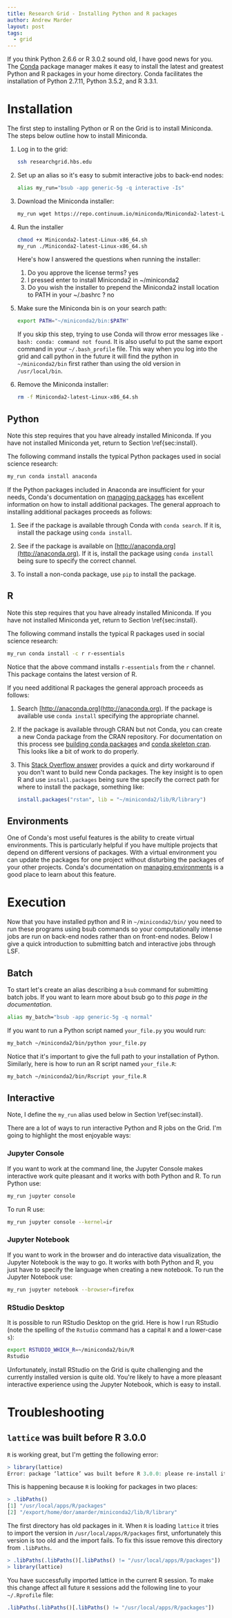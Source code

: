 ```yaml
---
title: Research Grid - Installing Python and R packages
author: Andrew Marder
layout: post
tags:
  - grid
---
```


If you think Python 2.6.6 or R 3.0.2 sound old, I have good
news for you. The [Conda](http://conda.pydata.org/docs/) package manager makes it easy
to install the latest and greatest Python and R packages in your home
directory. Conda facilitates the installation of Python 2.7.11, Python 3.5.2, and R 3.3.1.

# Installation

The first step to installing Python or R on the Grid is to install Miniconda. The steps below outline how to install Miniconda.

1.  Log in to the grid:

    ```bash
    ssh researchgrid.hbs.edu
    ```

2.  Set up an alias so it's easy to submit interactive jobs to
    back-end nodes:

    ```bash
    alias my_run="bsub -app generic-5g -q interactive -Is"
    ```

3.  Download the Miniconda installer:

    ```bash
    my_run wget https://repo.continuum.io/miniconda/Miniconda2-latest-Linux-x86_64.sh
    ```

4.  Run the installer

    ```bash
    chmod +x Miniconda2-latest-Linux-x86_64.sh
    my_run ./Miniconda2-latest-Linux-x86_64.sh
    ```

    Here's how I answered the questions when running the installer:

    1.  Do you approve the license terms? yes
    2.  I pressed enter to install Miniconda2 in ~/miniconda2
    3.  Do you wish the installer to prepend the Miniconda2 install
        location to PATH in your ~/.bashrc ? no

5.  Make sure the Miniconda bin is on your search path:

    ```bash
    export PATH="~/miniconda2/bin:$PATH"
    ```

    If you skip this step, trying to use Conda will throw error
    messages like `-bash: conda: command not found`. It is also useful
    to put the same export command in your `~/.bash_profile`
    file. This way when you log into the grid and call python in the
    future it will find the python in `~/miniconda2/bin` first rather
    than using the old version in `/usr/local/bin`.
    
6.  Remove the Miniconda installer:

    ```bash
    rm -f Miniconda2-latest-Linux-x86_64.sh
    ```

## Python

Note this step requires that you have already installed Miniconda. If you have not installed Miniconda yet, return to Section \ref{sec:install}.

The following command installs the typical Python packages used in social science research:

```bash
my_run conda install anaconda
```

If the Python packages included in Anaconda are insufficient for your needs, Conda's documentation on [managing packages](http://conda.pydata.org/docs/using/pkgs.html) has excellent information on how to install additional packages. The general approach to installing additional packages proceeds as follows:

1.  See if the package is available through Conda with `conda search`. If it is, install the package using `conda install`.

2.  See if the package is available on [http://anaconda.org](http://anaconda.org). If it is, install the package using `conda install` being sure to specify the correct channel.

3.  To install a non-conda package, use `pip` to install the package.

## R

Note this step requires that you have already installed Miniconda. If you have not installed Miniconda yet, return to Section \ref{sec:install}.

The following command installs the typical R packages used in social science research:

```bash
my_run conda install -c r r-essentials
```

Notice that the above command installs `r-essentials` from the `r` channel. This package contains the latest version of R.

If you need additional R packages the general approach proceeds as follows:

1.  Search [http://anaconda.org](http://anaconda.org). If the package is available use `conda install` specifying the appropriate channel.

2.  If the package is available through CRAN but not Conda, you can create a new Conda package from the CRAN repository. For documentation on this process see [building conda packages](http://conda.pydata.org/docs/build_tutorials/pkgs.html) and [conda skeleton cran](http://conda.pydata.org/docs/commands/build/conda-skeleton-cran.html). This looks like a bit of work to do properly.

3.  This [Stack Overflow answer](http://stackoverflow.com/a/35023854/3756632) provides a quick and dirty workaround if you don't want to build new Conda packages. The key insight is to open R and use `install.packages` being sure the specify the correct path for where to install the package, something like:

    ```r
    install.packages("rstan", lib = "~/miniconda2/lib/R/library")
    ```

## Environments

One of Conda's most useful features is the ability to create virtual environments. This is particularly helpful if you have multiple projects that depend on different versions of packages. With a virtual environment you can update the packages for one project without disturbing the packages of your other projects. Conda's documentation on [managing environments](http://conda.pydata.org/docs/using/envs.html) is a good place to learn about this feature.

# Execution

Now that you have installed python and R in `~/miniconda2/bin/` you
need to run these programs using bsub commands so your computationally
intense jobs are run on back-end nodes rather than on front-end
nodes. Below I give a quick introduction to submitting batch and
interactive jobs through LSF.

## Batch

To start let's create an alias describing a `bsub` command for submitting batch jobs. If you want to learn more about bsub go to *this page in the documentation*.

```bash
alias my_batch="bsub -app generic-5g -q normal"
```

If you want to run a Python script named `your_file.py` you would run:

```bash
my_batch ~/miniconda2/bin/python your_file.py
```

Notice that it's important to give the full path to your installation of Python. Similarly, here is how to run an R script named `your_file.R`:

```bash
my_batch ~/miniconda2/bin/Rscript your_file.R
```

## Interactive

Note, I define the `my_run` alias used below in Section \ref{sec:install}.

There are a lot of ways to run interactive Python and R jobs on the Grid. I'm going to highlight the most enjoyable ways:

### Jupyter Console

If you want to work at the command line, the Jupyter Console makes interactive work quite pleasant and it works with both Python and R. To run Python use:

```bash
my_run jupyter console
```

To run R use:

```bash
my_run jupyter console --kernel=ir
```

### Jupyter Notebook

If you want to work in the browser and do interactive data visualization, the Jupyter Notebook is the way to go. It works with both Python and R, you just have to specify the language when creating a new notebook. To run the Jupyter Notebook use:

```bash
my_run jupyter notebook --browser=firefox
```

### RStudio Desktop

It is possible to run RStudio Desktop on the grid. Here is how I run RStudio (note the spelling of the `Rstudio` command has a capital `R` and a lower-case `s`):

```bash
export RSTUDIO_WHICH_R=~/miniconda2/bin/R
Rstudio
```

Unfortunately, install RStudio on the Grid is quite challenging and the currently installed version is quite old. You're likely to have a more pleasant interactive experience using the Jupyter Notebook, which is easy to install.

# Troubleshooting

## `lattice` was built before R 3.0.0

`R` is working great, but I'm getting the following error:

```r
> library(lattice)
Error: package ‘lattice’ was built before R 3.0.0: please re-install it
```

This is happening because `R` is looking for packages in two places:

```r
> .libPaths()
[1] "/usr/local/apps/R/packages"
[2] "/export/home/dor/amarder/miniconda2/lib/R/library"
```

The first directory has old packages in it. When `R` is loading `lattice` it tries to import the version in `/usr/local/apps/R/packages` first, unfortunately this version is too old and the import fails. To fix this issue remove this directory from `.libPaths`.

```r
> .libPaths(.libPaths()[.libPaths() != "/usr/local/apps/R/packages"])
> library(lattice)
```

You have successfully imported lattice in the current R session. To make this change affect all future `R` sessions add the following line to your `~/.Rprofile` file:

```r
.libPaths(.libPaths()[.libPaths() != "/usr/local/apps/R/packages"])
```
